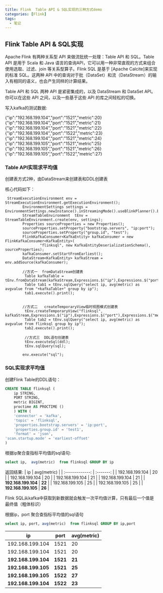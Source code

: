 ```yaml
---
title: Flink  Table API & SQL实现的三种方式demo
categories: [Flink]
tags:
  - 笔记
---
```


## Flink Table API & SQL实现

Apache Flink 有两种关系型 API 来做流批统一处理：Table API 和 SQL。Table API 是用于 Scala 和 Java 语言的查询API，它可以用一种非常直观的方式来组合使用选取、过滤、join 等关系型算子。Flink SQL 是基于 [Apache Calcite]来实现的标准 SQL。这两种 API 中的查询对于批（DataSet）和流（DataStream）的输入有相同的语义，也会产生同样的计算结果。

Table API 和 SQL 两种 API 是紧密集成的，以及 DataStream 和 DataSet API。你可以在这些 API 之间，以及一些基于这些 API 的库之间轻松的切换。



写入kafka的测试数据:

{"ip":"192.168.199.104","port":"1521","metric":20}
{"ip":"192.168.199.104","port":"1521","metric":21}
{"ip":"192.168.199.104","port":"1521","metric":22}
{"ip":"192.168.199.104","port":"1522","metric":23}
{"ip":"192.168.199.104","port":"1521","metric":24}
{"ip":"192.168.199.105","port":"1521","metric":25}
{"ip":"192.168.199.105","port":"1521","metric":26}
{"ip":"192.168.199.105","port":"1522","metric":27}

### Table API实现求平均值

创建表方式2种，由DataStream来创建表和DDL创建表

核心代码如下：

```
 StreamExecutionEnvironment env = StreamExecutionEnvironment.getExecutionEnvironment();
        EnvironmentSettings settings =                    EnvironmentSettings.newInstance().inStreamingMode().useBlinkPlanner().build();
        StreamTableEnvironment  tEnv = StreamTableEnvironment.create(env, settings);
    	Properties sourceProperties = new Properties();
		sourceProperties.setProperty("bootstrap.servers", "ip:port");
		sourceProperties.setProperty("group.id", "test");
		FlinkKafkaConsumer<KafkaEntity> kafkaConsumer = new FlinkKafkaConsumer<KafkaEntity>(
				"flinksql", new KafkaEntityDeserializationSchema(), sourceProperties);
		kafkaConsumer.setStartFromEarliest();
		DataStream<KafkaEntity> kafkaStream = env.addSource(kafkaConsumer);
		
		//方式一  fromDataStream创建表
		 Table kafkaTable = tEnv.fromDataStream(kafkaStream,Expressions.$("ip"),Expressions.$("port"),Expressions.$("metric"));
	     Table tab1 = tEnv.sqlQuery("select ip, avg(metric) as avgvalue from "+kafkaTable+" group by ip");
		 tab1.execute().print();
		 
		 
		//方式二   createTemporaryView临时视图模式创建表
		 tEnv.createTemporaryView("flinksql", kafkaStream,Expressions.$("ip"),Expressions.$("port"),Expressions.$("metric"));
	     Table tab2 = tEnv.sqlQuery("select ip, avg(metric) as avgvalue from flinksql group by ip");
	     tab2.execute().print();
	     
	     //方式三  DDL语句创建表
	     tEnv.executeSql(ddl);
		 tEnv.sqlQuery(sql);
		
 		env.execute("sql");
```



### SQL实现求平均值

创建Flink Table的DDL语句：

```sql
CREATE TABLE flinksql (
	ip STRING,
	PORT STRING,
	metric BIGINT,
	proctime AS PROCTIME () 
	) WITH (
	'connector' = 'kafka',
	'topic' = 'flinksql',
	'properties.bootstrap.servers' = 'ip:port',
	'properties.group.id' = 'test1',
	'format' = 'json',
'scan.startup.mode' = 'earliest-offset' 
)
```
根据ip聚合查指标平均值的sql语句:
```sql
select ip,  avg(metric)  from flinksql GROUP BY ip
```
返回结果:
| ip              | avg(metric) |
| :-------------: | :-------: |
| 192.168.199.104 | 20        |
| 192.168.199.104 | 20        |
| 192.168.199.104 | 21        |
| 192.168.199.104 | 21        |
| **192.168.199.104** | **22**    |
| 192.168.199.105 | 25        |
| 192.168.199.105 | 25    |
| **192.168.199.105** | **26** |

Flink SQL从kafka中获取到新数据就会触发一次平均值计算，只有最后一个值是最终值（粗体标识）



根据ip，port 聚合查指标平均值的sql语句

```sql
select ip, port, avg(metric)  from flinksql GROUP BY ip,port 
```



| ip                  | port     | avg(metric) |
| ------------------- | -------- | ----------- |
| 192.168.199.104     | 1521     | 20          |
| 192.168.199.104     | 1521     | 20          |
| **192.168.199.104** | **1521** | **21**      |
| **192.168.199.105** | **1521** | **25**      |
| **192.168.199.105** | **1522** | **27**      |
| **192.168.199.104** | **1522** | **23**      |


